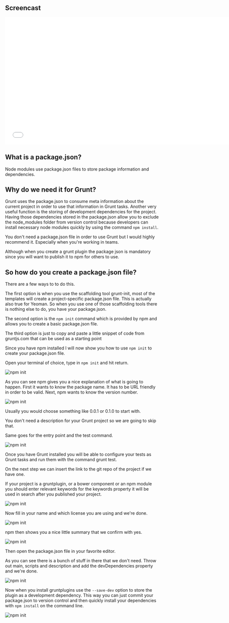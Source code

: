 
## Screencast

<iframe src="//player.vimeo.com/video/78207685?portrait=0&amp;color=ff9933" width="738" height="415" frameborder="0" webkitallowfullscreen mozallowfullscreen allowfullscreen></iframe>

## What is a package.json?

Node modules use package.json files to store package information and dependencies.

## Why do we need it for Grunt?

Grunt uses the package.json to consume meta information about the current project in order to use that information in Grunt tasks. Another very useful function is the storing of development dependencies for the project. Having those dependencies stored in the package.json allow you to exclude the node_modules folder from version control because developers can install necessary node modules quickly by using the command `npm install`.

You don't need a package.json file in order to use Grunt but I would highly recommend it. Especially when you're working in teams.

Although when you create a grunt plugin the package json is mandatory since you will want to publish it to npm for others to use.

## So how do you create a package.json file?

There are a few ways to to do this.

The first option is when you use the scaffolding tool grunt-init, most of the templates will create a project-specific package.json file. This is actually also true for Yeoman. So when you use one of those scaffolding tools there is nothing else to do, you have your package.json.

The second option is the `npm init` command which is provided by npm and allows you to create a basic package.json file.

The third option is just to copy and paste a little snippet of code from gruntjs.com that can be used as a starting point

Since you have npm installed I will now show you how to use `npm init` to create your package.json file.

Open your terminal of choice, type in `npm init` and hit return.

![npm init](/img/guides/npm-init/npm-init-01.png)

As you can see npm gives you a nice explanation of what is going to happen. First it wants to know the package name. It has to be URL friendly in order to be valid. Next, npm wants to know the version number.

![npm init](/img/guides/npm-init/npm-init-02.png)

Usually you would choose something like 0.0.1 or 0.1.0 to start with.

You don't need a description for your Grunt project so we are going to skip that.

Same goes for the entry point and the test command.

![npm init](/img/guides/npm-init/npm-init-03.png)

Once you have Grunt installed you will be able to configure your tests as Grunt tasks and run them with the command grunt test.

On the next step we can insert the link to the git repo of the project if we have one.

If your project is a gruntplugin, or a bower component or an npm module you should enter relevant keywords for the keywords property it will be used in search after you published your project.

![npm init](/img/guides/npm-init/npm-init-04.png)

Now fill in your name and which license you are using and we're done.

![npm init](/img/guides/npm-init/npm-init-05.png)

npm then shows you a nice little summary that we confirm with yes.

![npm init](/img/guides/npm-init/npm-init-06.png)

Then open the package.json file in your favorite editor.

As you can see there is a bunch of stuff in there that we don't need. Throw out main, scripts and description and add the devDependencies property and we're done.

![npm init](/img/guides/npm-init/npm-init-07.png)

Now when you install gruntplugins use the `--save-dev` option to store the plugin as a development dependency. This way you can just commit your package.json to version control and then quickly install your dependencies with `npm install` on the command line.

![npm init](/img/guides/npm-init/npm-init-08.png)
